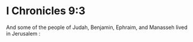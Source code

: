 # I Chronicles 9:3

And some of the people of Judah, Benjamin, Ephraim, and Manasseh lived in Jerusalem :
